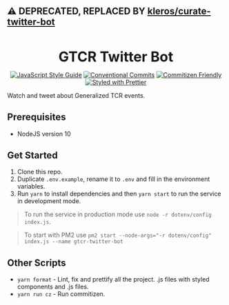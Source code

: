 ## :warning: DEPRECATED, REPLACED BY [kleros/curate-twitter-bot](https://github.com/kleros/curate-twitter-bot)

<br/>

<p align="center">
  <b style="font-size: 32px;">GTCR Twitter Bot </b>
</p>

<p align="center">
  <a href="https://standardjs.com"><img src="https://img.shields.io/badge/code_style-standard-brightgreen.svg" alt="JavaScript Style Guide"></a>
  <a href="https://conventionalcommits.org"><img src="https://img.shields.io/badge/Conventional%20Commits-1.0.0-yellow.svg" alt="Conventional Commits"></a>
  <a href="http://commitizen.github.io/cz-cli/"><img src="https://img.shields.io/badge/commitizen-friendly-brightgreen.svg" alt="Commitizen Friendly"></a>
  <a href="https://github.com/prettier/prettier"><img src="https://img.shields.io/badge/styled_with-prettier-ff69b4.svg" alt="Styled with Prettier"></a>
</p>

Watch and tweet about Generalized TCR events.

## Prerequisites

- NodeJS version 10

## Get Started

1.  Clone this repo.
2.  Duplicate `.env.example`, rename it to `.env` and fill in the environment variables.
3.  Run `yarn` to install dependencies and then `yarn start` to run the service in development mode.

> To run the service in production mode use `node -r dotenv/config index.js`.

> To start with PM2 use `pm2 start --node-args="-r dotenv/config" index.js --name gtcr-twitter-bot`

## Other Scripts

- `yarn format` - Lint, fix and prettify all the project.
.js files with styled components and .js files.
- `yarn run cz` - Run commitizen.
